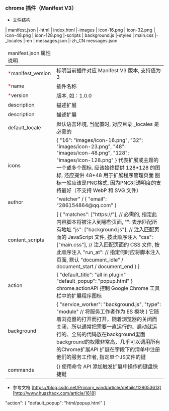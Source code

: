### chrome 插件（Manifest V3）

- 文件结构

| manifest.json
|-html
|   index.html
|-images
|   icon-16.png
|   icon-32.png
|   icon-48.png
|   icon-128.png
|-scripts
|   background.js
|-styles
|   main.css
|-_locales
   |-en
   |   messages.json
   |-zh_CN
       messages.json

<table>
    <thead>
        <tr>
            <td :colspan="2">manifest.json 属性说明</td>
        </tr>
    <thead>
    <tbody>
        <tr>
            <td><span style="color:red">*</span>manifest_version</td>
            <td>标明当前插件对应 Manifest V3 版本, 支持值为3</td>
        </tr>
        <tr>
            <td><span style="color:red">*</span>name</td>
            <td>插件名称</td>
        </tr>
        <tr>
            <td><span style="color:red">*</span>version</td>
            <td>版本, 如：1.0.0</td>
        </tr>
        <tr>
            <td>description</td>
            <td>描述扩展</td>
        </tr>
        <tr>
            <td>description</td>
            <td>描述扩展</td>
        </tr>
        <tr>
            <td>default_locale</td>
            <td>默认语言环境, 当配置时, 对应目录 _locales 是必需的</td>
        </tr>
        <tr>
            <td>icons</td>
            <td>
                {
                    "16": "images/icon-16.png",
                    "32": "images/icon-23.png",
                    "48": "images/icon-48.png",
                    "128": "images/icon-128.png"
                }
                代表扩展或主题的一个或多个图标. 应该始终提供 128*128 的图标, 还应提供 48*48 用于扩展程序管理页面
                图标一般应该是PNG格式, 因为PNG对透明度的支持最好（不支持 WebP 和 SVG 文件）
            </td>
        </tr>
        <tr>
            <td>author</td>
            <td>
                "watcher" / { "email": "286154864@qq.com" }
            </td>
        </tr>
        <tr>
            <td>content_scripts</td>
            <td>
                [
                    {
                        "matches": ["https://"],   // 必需的, 指定此内容脚本将被注入到哪些页面, "<all_urls>": 表示匹配所有地址
                        "js": ["background.js"],   // 注入匹配页面的 JavaScript 文件, 按此顺序注入
                        "css": ["main.css"],       // 注入匹配页面的 CSS 文件, 按此顺序注入
                        "run_at":                  // 指定何时应将脚本注入页面, 默认 "document_idle" / document_start / document_end
                    }
                ]
            </td>
        </tr>
        <tr>
            <td>action</td>
            <td>
                {
                    "default_title": "all in plugin"
                    "default_popup": "popup.html"
                }
                chrome.actionAPI 控制 Google Chrome 工具栏中的扩展程序图标
            </td>
        </tr>
        <tr>
            <td>background</td>
            <td>
                {
                    "service_worker": "background.js",
                    "type": "module"  // 将服务工作者作为 ES 模块
                }
                它随着浏览器的打开而打开，随着浏览器的关闭而关闭，所以通常把需要一直运行的、启动就运行的、全局的代码放在background里面
                background的权限非常高，几乎可以调用所有的Chrome扩展API
                扩展在字段下的清单中注册他们的服务工作者, 指定单个JS文件的键
            </td>
        </tr>
        <tr>
            <td>commands</td>
            <td>{} 使用命令 API 添加触发扩展中操作的键盘快捷键</td>
        </tr>
    </tbody>
</table>

- 参考文档
[https://blog.csdn.net/Primary_wind/article/details/128053613]
[http://www.huazhaox.com/article/1618]


"action": {
        "default_popup": "html/popup.html"
    }
